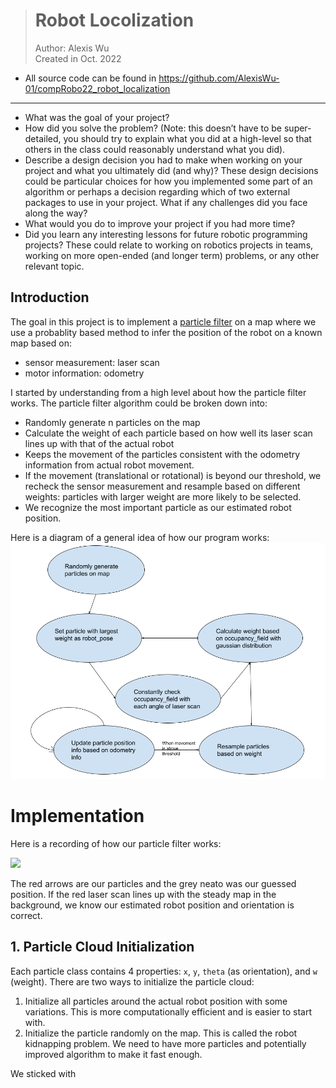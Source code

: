 > # Robot Locolization
> Author: Alexis Wu <br>
> Created in Oct. 2022
- All source code can be found in https://github.com/AlexisWu-01/compRobo22_robot_localization

---


- What was the goal of your project?
- How did you solve the problem? (Note: this doesn’t have to be super-detailed, you should try to explain what you did at a high-level so that others in the class could reasonably understand what you did).
- Describe a design decision you had to make when working on your project and what you ultimately did (and why)? These design decisions could be particular choices for how you implemented some part of an algorithm or perhaps a decision regarding which of two external packages to use in your project.
What if any challenges did you face along the way?
- What would you do to improve your project if you had more time?
- Did you learn any interesting lessons for future robotic programming projects? These could relate to working on robotics projects in teams, working on more open-ended (and longer term) problems, or any other relevant topic.

## Introduction
The goal in this project is to implement a [particle filter](https://en.wikipedia.org/wiki/Particle_filter) on a map where we use a probablity based method to infer the position of the robot on a known map based on:
 - sensor measurement: laser scan
 - motor information: odometry

I started by understanding from a high level about how the particle filter works. The particle filter algorithm could be broken down into: 
- Randomly generate n particles on the map
- Calculate the weight of each particle based on how well its laser scan lines up with that of the actual robot
- Keeps the movement of the particles consistent with the odometry information from actual robot movement.
- If the movement (translational or rotational) is beyond our threshold, we recheck the sensor measurement and resample based on different weights: particles with larger weight are more likely to be selected.
- We recognize the most important particle as our estimated robot position.

Here is a diagram of a general idea of how our program works:
![Work map](https://github.com/AlexisWu-01/compRobo22_robot_localization/blob/main/demo_resources/work_map.png)

# Implementation 
Here is a recording of how our particle filter works:

<a href="url"><img src="https://github.com/AlexisWu-01/compRobo22_robot_localization/blob/main/demo_resources/pf_demo.gif" width="200" ></a>

The red arrows are our particles and the grey neato was our guessed position. If the red laser scan lines up with the steady map in the background, we know our estimated robot position and orientation is correct.

## 1. Particle Cloud Initialization
Each particle class contains 4 properties: `x`, `y`, `theta` (as orientation), and `w` (weight).
There are two ways to initialize the particle cloud:
1. Initialize all particles around the actual robot position with some variations. This is more computationally efficient and is easier to start with.
2. Initialize the particle randomly on the map. This is called the robot kidnapping problem. We need to have more particles and potentially improved algorithm to make it fast enough.

We sticked with 
